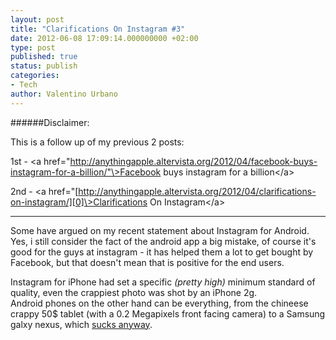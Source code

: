 ```yaml
---
layout: post
title: "Clarifications On Instagram #3"
date: 2012-06-08 17:09:14.000000000 +02:00
type: post
published: true
status: publish
categories:
- Tech
author: Valentino Urbano 
---
```


\#\#\#\#\#\#Disclaimer:

This is a follow up of my previous 2 posts:

1st - <a href="http://anythingapple.altervista.org/2012/04/facebook-buys-instagram-for-a-billion/"\>Facebook buys instagram for a billion</a\>

2nd - <a href="[http://anythingapple.altervista.org/2012/04/clarifications-on-instagram/][0]\>Clarifications On Instagram</a\>

---

Some have argued on my recent statement about Instagram for Android.  
Yes, i still consider the fact of the android app a big mistake, of course it's good for the guys at instagram - it has helped them a lot to get bought by Facebook, but that doesn't mean that is positive for the end users.

Instagram for iPhone had set a specific _(pretty high)_ minimum standard of quality, even the crappiest photo was shot by an iPhone 2g.  
Android phones on the other hand can be everything, from the chineese crappy 50$ tablet (with a 0.2 Megapixels front facing camera) to a Samsung galxy nexus, which [sucks anyway][1].


[0]: http://www.myshar.org/clarifications-on-instagram/
[1]: https://twitter.com/#!/gruber/status/187349393492549634
